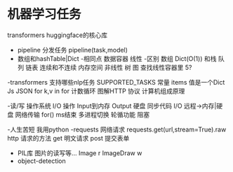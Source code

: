 # 机器学习任务
transformers huggingface的核心库
- pipeline 分发任务
    pipeline(task,model)
- 数组和hashTable|Dict
  -相同点
    数据容器 线性 
  -区别
    数组 Dict(O(1)) 和栈 队列 链表   连续和不连续 内存空间
    非线性 树 图
    查找线性容器里 5? 

-transformers 支持哪些nlp任务
  SUPPORTED_TASKS 常量
  items 值是一个Dict Js JSON
  for k,v  in   for 计数循环
  图解HTTP 协议
  计算机组成原理

-读/写 操作系统 I/O 操作 Input到内存 
Output 硬盘
  同步代码 I/O 远程->内存|硬盘 网络传输
  for()   ms结束 多进程切换 轮循功能
  阻塞

-人生苦短 我用python
  -requests 网络请求
  requests.get(url,stream=True).raw
  http 请求的方法 get 明文请求
  post 提交表单
  - PIL库 图片的读写等...
     Image  r
     ImageDraw  w
  - object-detection  
